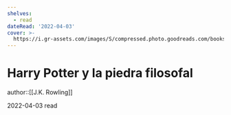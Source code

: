 ```yaml
---
shelves:
  - read
dateRead: '2022-04-03'
cover: >-
  https://i.gr-assets.com/images/S/compressed.photo.goodreads.com/books/1488879403l/12004870.jpg
---
```

# Harry Potter y la piedra filosofal

author::[[J.K. Rowling]]

2022-04-03
read